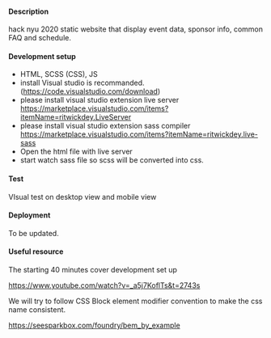 #### Description

hack nyu 2020 static website that display event data, sponsor info, common FAQ and schedule.

#### Development setup

- HTML, SCSS (CSS), JS
- install Visual studio is recommanded. (https://code.visualstudio.com/download) 
- please install visual studio extension live server https://marketplace.visualstudio.com/items?itemName=ritwickdey.LiveServer
- please install visual studio extension sass compiler https://marketplace.visualstudio.com/items?itemName=ritwickdey.live-sass
- Open the html file with live server 
- start watch sass file so scss will be converted into css.

#### Test

VIsual test on desktop view and mobile view

#### Deployment

To be updated.

#### Useful resource

The starting 40 minutes cover development set up

https://www.youtube.com/watch?v=_a5j7KoflTs&t=2743s

We will try to follow CSS Block element modifier convention to make the css name consistent.

https://seesparkbox.com/foundry/bem_by_example

#### 







